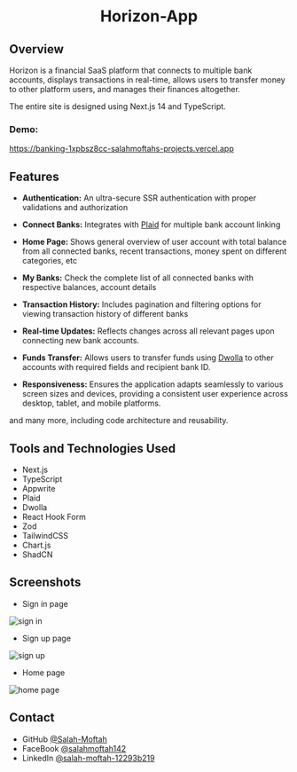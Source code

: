 
<h1 align="center">Horizon-App</h1>

## Overview

<p> Horizon is a financial SaaS platform that connects to multiple bank accounts, displays transactions in real-time, allows users to transfer money to other platform users, and manages their finances altogether.</p>

<p>The entire site is designed using Next.js 14 and TypeScript.</p>

<div><h3>Demo: </h3><a href="https://banking-1xpbsz8cc-salahmoftahs-projects.vercel.app" target="_blank">https://banking-1xpbsz8cc-salahmoftahs-projects.vercel.app</a></div>

## Features

- **Authentication:** An ultra-secure SSR authentication with proper validations and authorization

 - **Connect Banks:** Integrates with <a href="https://plaid.com" target="_blank">Plaid</a> for multiple bank account linking

 - **Home Page:** Shows general overview of user account with total balance from all connected banks, recent transactions, money spent on different categories, etc

 - **My Banks:** Check the complete list of all connected banks with respective balances, account details

 - **Transaction History:** Includes pagination and filtering options for viewing transaction history of different banks

- **Real-time Updates:** Reflects changes across all relevant pages upon connecting new bank accounts.

 - **Funds Transfer:** Allows users to transfer funds using <a href="https://www.dwolla.com" target="_blank">Dwolla</a> to other accounts with required fields and recipient bank ID.

- **Responsiveness:** Ensures the application adapts seamlessly to various screen sizes and devices, providing a consistent user experience across desktop, tablet, and mobile platforms.

and many more, including code architecture and reusability.

## Tools and Technologies Used

- Next.js
- TypeScript
- Appwrite
- Plaid
- Dwolla
- React Hook Form
- Zod
- TailwindCSS
- Chart.js
- ShadCN

## Screenshots

- Sign in page

![sign in](https://github.com/Salah-Moftah/Banking-App/assets/132005420/38ce051c-c740-4dc7-afd5-fd119985ef5f)


- Sign up page

![sign up](https://github.com/Salah-Moftah/Banking-App/assets/132005420/5aa0815b-a5a2-472a-ae04-f6fb05f5ad3d)


- Home page

![home page](https://github.com/Salah-Moftah/Banking-App/assets/132005420/066a8d82-fd2c-4931-a483-5aa27ce070de)



## Contact
- GitHub [@Salah-Moftah](https://github.com/Salah-Moftah)
- FaceBook [@salahmoftah142](https://www.facebook.com/salahmoftah142)
- LinkedIn [@salah-moftah-12293b219](https://www.linkedin.com/in/salah-moftah-12293b219)


